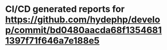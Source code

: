 # CI/CD generated reports for https://github.com/hydephp/develop/commit/bd0480aacda68f13546811397f71f646a7e188e5
